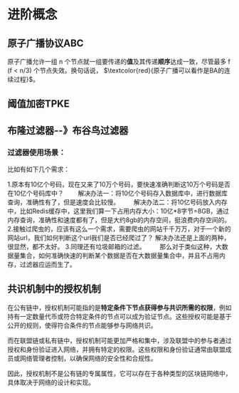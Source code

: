 # 进阶概念

## 原子广播协议ABC

原子广播允许一组 n 个节点就一组要传递的**值**及其传递**顺序**达成一致，尽管最多 f (f < n/3) 个节点失效。换句话说， $\textcolor{red}{原子广播可以看作是BA的连续过程}$。

## 阈值加密TPKE





## 布隆过滤器--》布谷鸟过滤器

### 过滤器使用场景：

比如有如下几个需求：

1.原本有10亿个号码，现在又来了10万个号码，要快速准确判断这10万个号码是否在10亿个号码库中？
　　解决办法一：将10亿个号码存入数据库中，进行数据库查询，准确性有了，但是速度会比较慢。
　　解决办法二：将10亿号码放入内存中，比如Redis缓存中，这里我们算一下占用内存大小：10亿*8字节=8GB，通过内存查询，准确性和速度都有了，但是大约8gb的内存空间，挺浪费内存空间的。
2.接触过爬虫的，应该有这么一个需求，需要爬虫的网站千千万万，对于一个新的网站url，我们如何判断这个url我们是否已经爬过了？
解决办法还是上面的两种，很显然，都不太好。
3.同理还有垃圾邮箱的过滤。
　　那么对于类似这种，大数据量集合，如何准确快速的判断某个数据是否在大数据量集合中，并且不占用内存，过滤器应运而生了。

## 共识机制中的授权机制

在公有链中，授权机制可能指的是**特定条件下节点获得参与共识所需的权限**，例如持有一定数量代币或符合特定条件的节点可以成为验证节点。这些授权可能是基于公开的规则，使得符合条件的节点能够参与网络共识。

而在联盟链或私有链中，授权机制可能更加严格和集中，涉及联盟中的参与者通过授权和身份验证进入网络，并拥有特定的权限。这些权限和身份验证通常由联盟成员或网络管理者控制，以确保网络的安全性和合规性。

因此，授权机制不是公有链的专属属性，它可以存在于各种类型的区块链网络中，具体取决于网络的设计和实现。




  